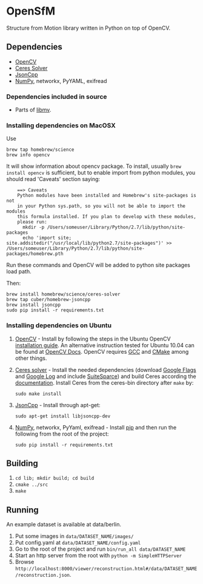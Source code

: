 OpenSfM
=======

Structure from Motion library written in Python on top of OpenCV.


Dependencies
------------
* [OpenCV][]
* [Ceres Solver][]
* [JsonCpp][]
* [NumPy][], networkx, PyYAML, exifread

### Dependencies included in source

 * Parts of [libmv](https://github.com/libmv/libmv).

### Installing dependencies on MacOSX

Use

    brew tap homebrew/science
    brew info opencv
    
It will show information about opencv package. To install, usually `brew install opencv` is sufficient, but to enable import from python modules, you should read 'Caveats' section saying:

        ==> Caveats
        Python modules have been installed and Homebrew's site-packages is not
        in your Python sys.path, so you will not be able to import the modules
        this formula installed. If you plan to develop with these modules,
        please run:
          mkdir -p /Users/someuser/Library/Python/2.7/lib/python/site-packages
          echo 'import site; site.addsitedir("/usr/local/lib/python2.7/site-packages")' >> /Users/someuser/Library/Python/2.7/lib/python/site-packages/homebrew.pth

Run these commands and OpenCV will be added to python site packages load path.

Then:

    brew install homebrew/science/ceres-solver
    brew tap cuber/homebrew-jsoncpp
    brew install jsoncpp
    sudo pip install -r requirements.txt

### Installing dependencies on Ubuntu

 1. [OpenCV][] - Install by following the steps in the Ubuntu OpenCV  [installation guide](https://help.ubuntu.com/community/OpenCV). An alternative instruction tested for Ubuntu 10.04 can be found at [OpenCV Docs](http://docs.opencv.org/doc/tutorials/introduction/linux_install/linux_install.html). OpenCV requires [GCC](https://gcc.gnu.org/) and [CMake](http://www.cmake.org/) among other things.

 2. [Ceres solver][] - Install the needed dependencies (download [Google Flags](https://launchpad.net/ubuntu/+source/gflags) and [Google Log](https://launchpad.net/ubuntu/+source/google-glog) and include [SuiteSparce](http://faculty.cse.tamu.edu/davis/suitesparse.html)) and build Ceres according the [documentation](http://ceres-solver.org/building.html). Install Ceres from the ceres-bin directory after `make` by:
 
        sudo make install

 3. [JsonCpp][] - Install through apt-get:

        sudo apt-get install libjsoncpp-dev

 4. [NumPy][], networkx, PyYaml, exifread - Install [pip](https://pypi.python.org/pypi/pip) and then run the following from the root of the project:

        sudo pip install -r requirements.txt


Building
--------
1. `cd lib; mkdir build; cd build`
2. `cmake ../src`
3. `make`


Running
-------
An example dataset is available at data/berlin.

 1. Put some images in `data/DATASET_NAME/images/`
 2. Put config.yaml at `data/DATASET_NAME/config.yaml`
 3. Go to the root of the project and run `bin/run_all data/DATASET_NAME`
 4. Start an http server from the root with `python -m SimpleHTTPServer`
 5. Browse `http://localhost:8000/viewer/reconstruction.html#/data/DATASET_NAME/reconstruction.json`.



[OpenCV]: http://opencv.org/ (Computer vision and machine learning software library)
[NumPy]: http://www.numpy.org/ (Scientific computing with Python)
[Ceres solver]: http://ceres-solver.org/ (Library for solving complicated nonlinear least squares problems)
[JsonCpp]: https://github.com/open-source-parsers/jsoncpp (C++ library that allows manipulating JSON values)
